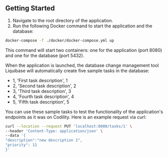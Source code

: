 ## Getting Started

1. Navigate to the root directory of the application.
2. Run the following Docker command to start the application and the database:

```bash
docker-compose -f ./docker/docker-compose.yml up
```

This command will start two containers: one for the application (port 8080) and one for the database (port 5432).

When the application is launched, the database change management tool Liquibase will automatically create five sample tasks in the database:

- 1, 'First task description', 1
- 2, 'Second task description', 2
- 3, 'Third task description', 3
- 4, 'Fourth task description', 4
- 5, 'Fifth task description', 5

You can use these sample tasks to test the functionality of the application's endpoints as it was on Codility. Here is an example request via curl:

```bash
curl --location --request PUT 'localhost:8080/tasks/1' \
--header 'Content-Type: application/json' \
--data '{
"description":"new description 1",
"priority": 11
}'
```